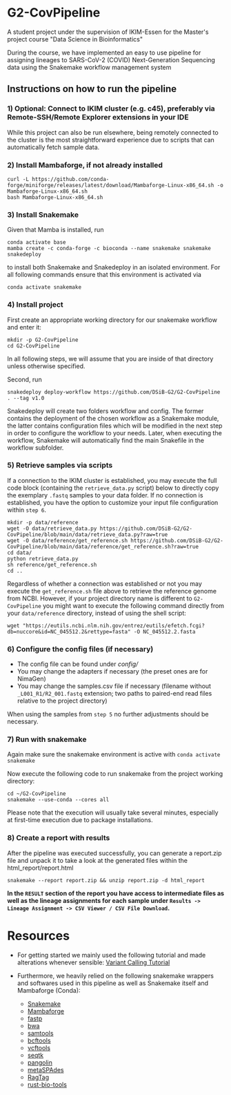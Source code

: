 # G2-CovPipeline
A student project under the supervision of IKIM-Essen for the Master's project course "Data Science in Bioinformatics"

During the course, we have implemented an easy to use pipeline for assigning lineages to SARS-CoV-2 (COVID) Next-Generation Sequencing data using the Snakemake workflow management system

## Instructions on how to run the pipeline

### 1) Optional: Connect to IKIM cluster (e.g. c45), preferably via Remote-SSH/Remote Explorer extensions in your IDE
While this project can also be run elsewhere, being remotely connected to the cluster is the most straightforward experience due to scripts that can automatically fetch sample data.

### 2) Install Mambaforge, if not already installed
```
curl -L https://github.com/conda-forge/miniforge/releases/latest/download/Mambaforge-Linux-x86_64.sh -o Mambaforge-Linux-x86_64.sh
bash Mambaforge-Linux-x86_64.sh
```

### 3) Install Snakemake
Given that Mamba is installed, run
```
conda activate base
mamba create -c conda-forge -c bioconda --name snakemake snakemake snakedeploy
```
to install both Snakemake and Snakedeploy in an isolated environment. For all following commands ensure that this environment is activated via
```
conda activate snakemake
```

### 4) Install project
First create an appropriate working directory for our snakemake workflow and enter it:
```
mkdir -p G2-CovPipeline
cd G2-CovPipeline
```
In all following steps, we will assume that you are inside of that directory unless otherwise specified. 

Second, run 
```
snakedeploy deploy-workflow https://github.com/DSiB-G2/G2-CovPipeline . --tag v1.0
```

Snakedeploy will create two folders workflow and config. The former contains the deployment of the chosen workflow as a Snakemake module, the latter contains configuration files which will be modified in the next step in order to configure the workflow to your needs. Later, when executing the workflow, Snakemake will automatically find the main Snakefile in the workflow subfolder.

### 5) Retrieve samples via scripts
If a connection to the IKIM cluster is established, you may execute the full code block (containing the `retrieve_data.py` script) below to directly copy the exemplary `.fastq` samples to your data folder.
If no connection is established, you have the option to customize your input file configuration within `step 6`.
```
mkdir -p data/reference
wget -O data/retrieve_data.py https://github.com/DSiB-G2/G2-CovPipeline/blob/main/data/retrieve_data.py?raw=true
wget -O data/reference/get_reference.sh https://github.com/DSiB-G2/G2-CovPipeline/blob/main/data/reference/get_reference.sh?raw=true
cd data/
python retrieve_data.py
sh reference/get_reference.sh
cd ..
```

Regardless of whether a connection was established or not you may execute the `get_reference.sh` file above to retrieve the reference genome from NCBI.
However, if your project directory name is different to `G2-CovPipeline` you might want to execute the following command directly from your `data/reference` directory, instead of using the shell script: 
```
wget "https://eutils.ncbi.nlm.nih.gov/entrez/eutils/efetch.fcgi?db=nuccore&id=NC_045512.2&rettype=fasta" -O NC_045512.2.fasta
```

### 6) Configure the config files (if necessary)
- The config file can be found under _config/_
- You may change the adapters if necessary (the preset ones are for NimaGen)
- You may change the samples.csv file if necessary (filename without `_L001_R1/R2_001.fastq` extension; two paths to paired-end read files relative to the project directory)

When using the samples from `step 5` no further adjustments should be necessary.

### 7) Run with snakemake 
Again make sure the snakemake environment is active with `conda activate snakemake`

Now execute the following code to run snakemake from the project working directory:
```
cd ~/G2-CovPipeline
snakemake --use-conda --cores all
```

Please note that the execution will usually take several minutes, especially at first-time execution due to package installations.

### 8) Create a report with results
After the pipeline was executed successfully, you can generate a report.zip file and unpack it to take a look at the generated files within the html_report/report.html
```
snakemake --report report.zip && unzip report.zip -d html_report
```

**In the `RESULT` section of the report you have access to intermediate files as well as the lineage assignments for each sample under `Results -> Lineage Assignment -> CSV Viewer / CSV File Download`.**

# Resources
- For getting started we mainly used the following tutorial and made alterations whenever sensible:
    [Variant Calling Tutorial](https://datacarpentry.org/wrangling-genomics/)

- Furthermore, we heavily relied on the following snakemake wrappers and softwares used in this pipeline as well as Snakemake itself and Mambaforge (Conda):
    - [Snakemake](https://snakemake.readthedocs.io)
    - [Mambaforge](https://github.com/conda-forge/miniforge)
    - [fastp](https://github.com/OpenGene/fastp)
    - [bwa](https://bio-bwa.sourceforge.net/)
    - [samtools](https://github.com/samtools/samtools)
    - [bcftools](https://samtools.github.io/bcftools/)
    - [vcftools](https://vcftools.github.io/man_latest.html)
    - [seqtk](https://github.com/lh3/seqtk)
    - [pangolin](https://cov-lineages.org/resources/pangolin.html)
    - [metaSPAdes](https://github.com/ablab/spades)
    - [RagTag](https://github.com/malonge/RagTag)
    - [rust-bio-tools](https://github.com/rust-bio/rust-bio-tools)



